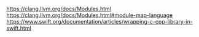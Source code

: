 https://clang.llvm.org/docs/Modules.html
https://clang.llvm.org/docs/Modules.html#module-map-language
https://www.swift.org/documentation/articles/wrapping-c-cpp-library-in-swift.html